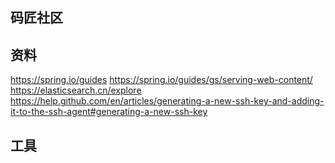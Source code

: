 ## 码匠社区

## 资料
https://spring.io/guides
https://spring.io/guides/gs/serving-web-content/
https://elasticsearch.cn/explore
https://help.github.com/en/articles/generating-a-new-ssh-key-and-adding-it-to-the-ssh-agent#generating-a-new-ssh-key

## 工具

